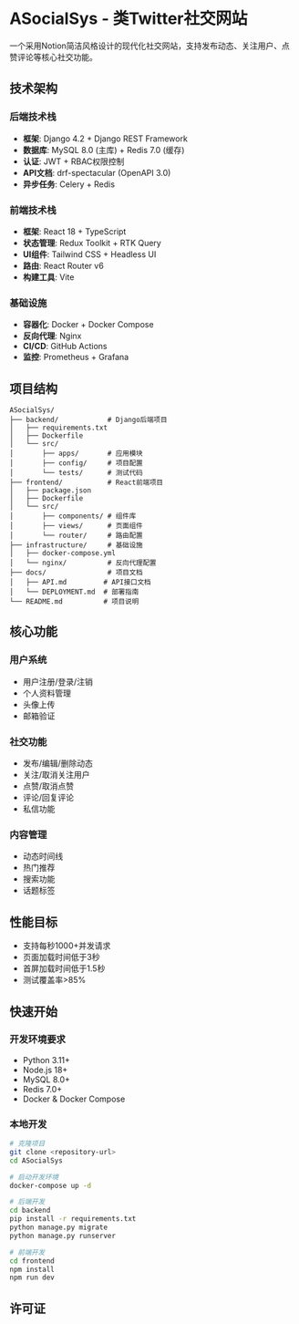 # ASocialSys - 类Twitter社交网站

一个采用Notion简洁风格设计的现代化社交网站，支持发布动态、关注用户、点赞评论等核心社交功能。

## 技术架构

### 后端技术栈
- **框架**: Django 4.2 + Django REST Framework
- **数据库**: MySQL 8.0 (主库) + Redis 7.0 (缓存)
- **认证**: JWT + RBAC权限控制
- **API文档**: drf-spectacular (OpenAPI 3.0)
- **异步任务**: Celery + Redis

### 前端技术栈
- **框架**: React 18 + TypeScript
- **状态管理**: Redux Toolkit + RTK Query
- **UI组件**: Tailwind CSS + Headless UI
- **路由**: React Router v6
- **构建工具**: Vite

### 基础设施
- **容器化**: Docker + Docker Compose
- **反向代理**: Nginx
- **CI/CD**: GitHub Actions
- **监控**: Prometheus + Grafana

## 项目结构

```
ASocialSys/
├── backend/            # Django后端项目
│   ├── requirements.txt
│   ├── Dockerfile
│   └── src/
│       ├── apps/       # 应用模块
│       ├── config/     # 项目配置
│       └── tests/      # 测试代码
├── frontend/           # React前端项目
│   ├── package.json
│   ├── Dockerfile
│   └── src/
│       ├── components/ # 组件库
│       ├── views/      # 页面组件
│       └── router/     # 路由配置
├── infrastructure/     # 基础设施
│   ├── docker-compose.yml
│   └── nginx/          # 反向代理配置
├── docs/               # 项目文档
│   ├── API.md         # API接口文档
│   └── DEPLOYMENT.md  # 部署指南
└── README.md          # 项目说明
```

## 核心功能

### 用户系统
- 用户注册/登录/注销
- 个人资料管理
- 头像上传
- 邮箱验证

### 社交功能
- 发布/编辑/删除动态
- 关注/取消关注用户
- 点赞/取消点赞
- 评论/回复评论
- 私信功能

### 内容管理
- 动态时间线
- 热门推荐
- 搜索功能
- 话题标签

## 性能目标

- 支持每秒1000+并发请求
- 页面加载时间低于3秒
- 首屏加载时间低于1.5秒
- 测试覆盖率>85%

## 快速开始

### 开发环境要求
- Python 3.11+
- Node.js 18+
- MySQL 8.0+
- Redis 7.0+
- Docker & Docker Compose

### 本地开发

```bash
# 克隆项目
git clone <repository-url>
cd ASocialSys

# 启动开发环境
docker-compose up -d

# 后端开发
cd backend
pip install -r requirements.txt
python manage.py migrate
python manage.py runserver

# 前端开发
cd frontend
npm install
npm run dev
```

## 许可证